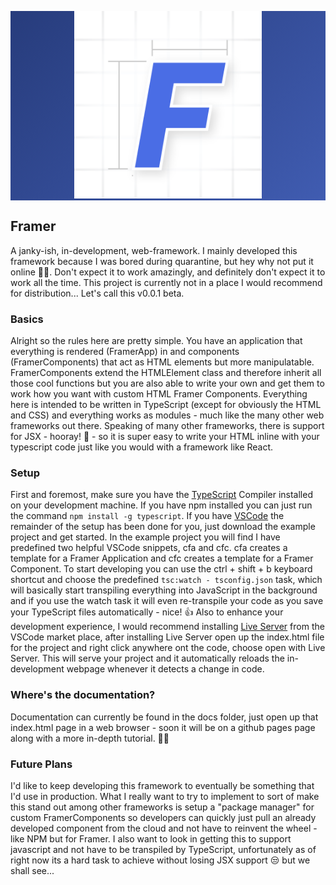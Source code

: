 <p align="center" style="background: linear-gradient(315deg, rgb(64, 92, 177), rgb(39, 60, 124));">
  <img width="300" src="/assets/Framer Logo.svg">
</p>

## Framer
A janky-ish, in-development, web-framework. I mainly developed this framework because I was bored during quarantine, but hey why not put it online 🤷‍♂️. Don't expect it to work amazingly, and definitely don't expect it to work all the time. This project is currently not in a place I would recommend for distribution... Let's call this v0.0.1 beta.

### Basics
Alright so the rules here are pretty simple. You have an application that everything is rendered (FramerApp) in and components (FramerComponents) that act as HTML elements but more manipulatable. FramerComponents extend the HTMLElement class and therefore inherit all those cool functions but you are also able to write your own and get them to work how you want with custom HTML Framer Components. Everything here is intended to be written in TypeScript (except for obviously the HTML and CSS) and everything works as modules - much like the many other web frameworks out there. Speaking of many other frameworks, there is support for JSX - hooray! 🎉 - so it is super easy to write your HTML inline with your typescript code just like you would with a framework like React.

### Setup
First and foremost, make sure you have the [TypeScript](https://www.typescriptlang.org/docs/handbook/typescript-in-5-minutes.html) Compiler installed on your development machine. If you have npm installed you can just run the command `npm install -g typescript`. If you have [VSCode](https://code.visualstudio.com/download) the remainder of the setup has been done for you, just download the example project and get started. In the example project you will find I have predefined two helpful VSCode snippets, cfa and cfc. cfa creates a template for a Framer Application and cfc creates a template for a Framer Component. To start developing you can use the ctrl + shift + b keyboard shortcut and choose the predefined `tsc:watch - tsconfig.json` task, which will basically start transpiling everything into JavaScript in the background and if you use the watch task it will even re-transpile your code as you save your TypeScript files automatically - nice! 👍 Also to enhance your development experience, I would recommend installing [Live Server](https://marketplace.visualstudio.com/items?itemName=ritwickdey.LiveServer) from the VSCode market place, after installing Live Server open up the index.html file for the project and right click anywhere ont the code, choose open with Live Server. This will serve your project and it automatically reloads the in-development webpage whenever it detects a change in code.  

### Where's the documentation?
Documentation can currently be found in the docs folder, just open up that index.html page in a web browser - soon it will be on a github pages page along with a more in-depth tutorial. 👨‍💻

### Future Plans
I'd like to keep developing this framework to eventually be something that I'd use in production. What I really want to try to implement to sort of make this stand out among other frameworks is setup a "package manager" for custom FramerComponents so developers can quickly just pull an already developed component from the cloud and not have to reinvent the wheel - like NPM but for Framer. I also want to look in getting this to support javascript and not have to be transpiled by TypeScript, unfortunately as of right now its a hard task to achieve without losing JSX support 😒 but we shall see...
